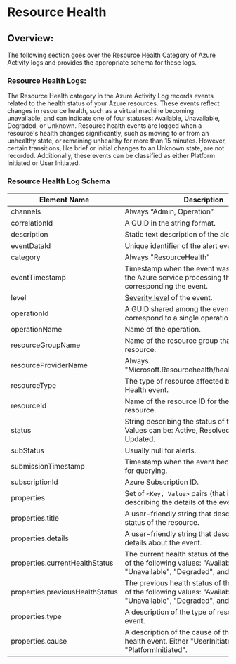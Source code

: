 # Resource Health

## Overview:

The following section goes over the Resource Health Category of Azure Activity logs and provides the appropriate schema for these logs.&#x20;

### Resource Health Logs:

The Resource Health category in the Azure Activity Log records events related to the health status of your Azure resources. These events reflect changes in resource health, such as a virtual machine becoming unavailable, and can indicate one of four statuses: Available, Unavailable, Degraded, or Unknown. Resource health events are logged when a resource's health changes significantly, such as moving to or from an unhealthy state, or remaining unhealthy for more than 15 minutes. However, certain transitions, like brief or initial changes to an Unknown state, are not recorded. Additionally, these events can be classified as either Platform Initiated or User Initiated.

### Resource Health Log Schema

| Element Name                    | Description                                                                                                                         |
| ------------------------------- | ----------------------------------------------------------------------------------------------------------------------------------- |
| channels                        | Always “Admin, Operation”                                                                                                           |
| correlationId                   | A GUID in the string format.                                                                                                        |
| description                     | Static text description of the alert event.                                                                                         |
| eventDataId                     | Unique identifier of the alert event.                                                                                               |
| category                        | Always "ResourceHealth"                                                                                                             |
| eventTimestamp                  | Timestamp when the event was generated by the Azure service processing the request corresponding the event.                         |
| level                           | [Severity level](https://learn.microsoft.com/en-us/azure/azure-monitor/essentials/activity-log-schema#severity-level) of the event. |
| operationId                     | A GUID shared among the events that correspond to a single operation.                                                               |
| operationName                   | Name of the operation.                                                                                                              |
| resourceGroupName               | Name of the resource group that contains the resource.                                                                              |
| resourceProviderName            | Always "Microsoft.Resourcehealth/healthevent/action".                                                                               |
| resourceType                    | The type of resource affected by a Resource Health event.                                                                           |
| resourceId                      | Name of the resource ID for the impacted resource.                                                                                  |
| status                          | String describing the status of the health event. Values can be: Active, Resolved, InProgress, Updated.                             |
| subStatus                       | Usually null for alerts.                                                                                                            |
| submissionTimestamp             | Timestamp when the event became available for querying.                                                                             |
| subscriptionId                  | Azure Subscription ID.                                                                                                              |
| properties                      | Set of `<Key, Value>` pairs (that is, a Dictionary) describing the details of the event.                                            |
| properties.title                | A user-friendly string that describes the health status of the resource.                                                            |
| properties.details              | A user-friendly string that describes further details about the event.                                                              |
| properties.currentHealthStatus  | The current health status of the resource. One of the following values: "Available", "Unavailable", "Degraded", and "Unknown".      |
| properties.previousHealthStatus | The previous health status of the resource. One of the following values: "Available", "Unavailable", "Degraded", and "Unknown".     |
| properties.type                 | A description of the type of resource health event.                                                                                 |
| properties.cause                | A description of the cause of the resource health event. Either "UserInitiated" and "PlatformInitiated".                            |
